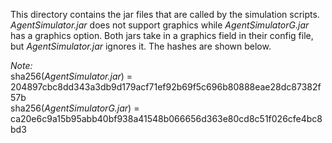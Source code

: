 This directory contains the jar files that are called by the simulation scripts.
*AgentSimulator.jar* does not support graphics while *AgentSimulatorG.jar* has a graphics option.
Both jars take in a graphics field in their config file, but *AgentSimulator.jar* ignores it.
The hashes are shown below.

*Note:*\
sha256(*AgentSimulator.jar*)  = 204897cbc8dd343a3db9d179acf71ef92b69f5c696b80888eae28dc87382f57b\
sha256(*AgentSimulatorG.jar*) = ca20e6c9a15b95abb40bf938a41548b066656d363e80cd8c51f026cfe4bc8bd3
